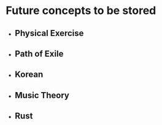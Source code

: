 # Future concepts to be stored
- ## Physical Exercise
- ## Path of Exile
- ## Korean
- ## Music Theory
- ## Rust